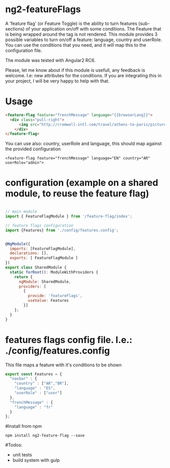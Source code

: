# ng2-featureFlags


A 'feature flag' (or Feature Toggle) is the ability to turn features (sub-sections) of your application on/off with some conditions.
The Feature that is being wrapped around the <feature-flag> tag is not rendered.
This module provides 3 possible variables to turn on/off a feature: language, country and userRole. 
You can use the conditions that you need, and it will map this to the configuration file.

The module was tested with Angular2 RC6.

Please, let me know about if this module is usefull, any feedback is welcome. I.e: new attributes for the conditions.
If you are integrating this in your project, I will be very happy to help with that.


# Usage
```html
<feature-flag feature="frenchMessage" language="{{browserLang}}">
  <div class="pull-right">
      <img src="http://cromwell-intl.com/travel/athens-to-paris/pictures/france_small.png"/>
    </div>
</feature-flag>


```
You can use also: country, userRole and language, this should map against the provided configuration
```
<feature-flag feature="frenchMessage" language="EN" country="AR" userRole="admin">
```


# configuration (example on a shared module, to reuse the feature flag)
```javascript

// main module
import { FeatureFlagModule } from '/feature-flag/index';

// feature flags configuration
import {Features} from './config/features.config';


@NgModule({
  imports: [FeatureFlagModule],
  declarations: [],
  exports: [ FeatureFlagModule ]
})
export class SharedModule {
  static forRoot(): ModuleWithProviders {
    return {
      ngModule: SharedModule,
      providers: [
  	    {
          provide: 'featureFlags',
          useValue: Features
        }]
    };
  }
}
```


# features flags config file. I.e.: ./config/features.config
This file maps a feature with it's conditions to be shown
```javascript
export const Features = {
  "navbar" : {
    "country" : ["AR","BR"],
    "language" : "ES",
    "userRole" : ["user"]
  },
  "frenchMessage" : {
    "language" : "fr"
  }
};
```

#Install from npm
```
npm install ng2-feature-flag --save
```

#Todos:
- unit tests
- build system with gulp